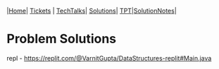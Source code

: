 |[Home](../Study)| [Tickets](../Tickets) | [TechTalks](../TechTalks)| [Solutions](.)| [TPT](../TPT)|[SolutionNotes](../SolutionNotes)|
# Problem Solutions
repl - https://replit.com/@VarnitGupta/DataStructures-replit#Main.java


